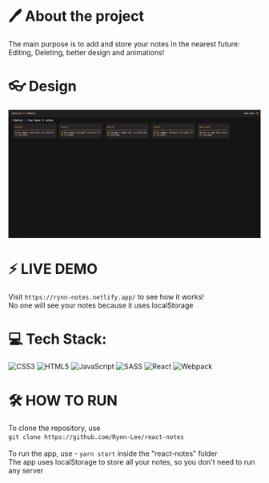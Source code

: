 # 🖊️ About the project
The main purpose is to add and store your notes
In the nearest future: Editing, Deleting, better design and animations!

# 👓 Design
![App design](https://github.com/Rynn-Lee/react-notes/blob/main/public/Images/Design.png)

# ⚡ LIVE DEMO
Visit ```https://rynn-notes.netlify.app/``` to see how it works!<br>
No one will see your notes because it uses localStorage

# 💻 Tech Stack:
![CSS3](https://img.shields.io/badge/css3-%231572B6.svg?style=for-the-badge&logo=css3&logoColor=white) ![HTML5](https://img.shields.io/badge/html5-%23E34F26.svg?style=for-the-badge&logo=html5&logoColor=white) ![JavaScript](https://img.shields.io/badge/javascript-%23323330.svg?style=for-the-badge&logo=javascript&logoColor=%23F7DF1E) ![SASS](https://img.shields.io/badge/SASS-hotpink.svg?style=for-the-badge&logo=SASS&logoColor=white) ![React](https://img.shields.io/badge/react-%2320232a.svg?style=for-the-badge&logo=react&logoColor=%2361DAFB) ![Webpack](https://img.shields.io/badge/webpack-%238DD6F9.svg?style=for-the-badge&logo=webpack&logoColor=black)

# 🛠️ HOW TO RUN
To clone the repository, use<br>
```git clone https://github.com/Rynn-Lee/react-notes```<br><br>
To run the app, use - ```yarn start``` inside the "react-notes" folder<br>
The app uses localStorage to store all your notes, so you don't need to run any server